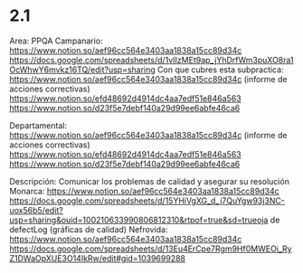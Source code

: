 # 2.1

Area: PPQA
Campanario: 
https://www.notion.so/aef96cc564e3403aa1838a15cc89d34c 
https://docs.google.com/spreadsheets/d/1vIIzMEt9ap_jYhDrfWm3puXO8ra1OcWhwY6mvkz16TQ/edit?usp=sharing
Con que cubres esta subpractica: https://www.notion.so/aef96cc564e3403aa1838a15cc89d34c (informe de acciones correctivas)
https://www.notion.so/efd48692d4914dc4aa7edf51e846a563 
https://www.notion.so/d23f5e7debf140a29d99ee6abfe46ca6 

Departamental: https://www.notion.so/aef96cc564e3403aa1838a15cc89d34c (informe de acciones correctivas)
https://www.notion.so/efd48692d4914dc4aa7edf51e846a563 
https://www.notion.so/d23f5e7debf140a29d99ee6abfe46ca6 

Descripción: Comunicar los problemas de calidad y asegurar su resolución
Monarca: 
https://www.notion.so/aef96cc564e3403aa1838a15cc89d34c 
https://docs.google.com/spreadsheets/d/15YHiVgXG_d_j7QuYgw93j3NC-uox56b5/edit?usp=sharing&ouid=100210633990806812310&rtpof=true&sd=trueoja de defectLog (gráficas de calidad)
Nefrovida: 
https://www.notion.so/aef96cc564e3403aa1838a15cc89d34c 
https://docs.google.com/spreadsheets/d/13Eu4ErCpe7Rgm9Hf0MWEOi_RyZ1DWaOpXUE3O14IkRw/edit#gid=1039699288